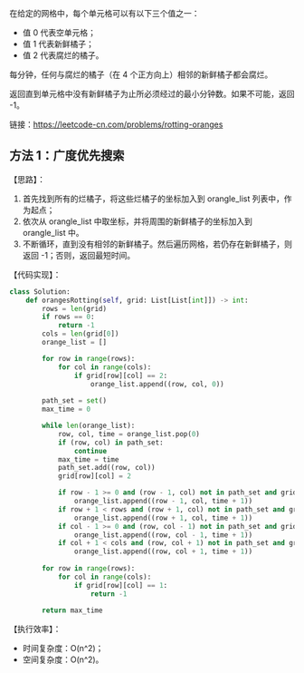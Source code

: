在给定的网格中，每个单元格可以有以下三个值之一：
- 值 0 代表空单元格；
- 值 1 代表新鲜橘子；
- 值 2 代表腐烂的橘子。

每分钟，任何与腐烂的橘子（在 4 个正方向上）相邻的新鲜橘子都会腐烂。

返回直到单元格中没有新鲜橘子为止所必须经过的最小分钟数。如果不可能，返回 -1。

链接：https://leetcode-cn.com/problems/rotting-oranges

## 方法 1：广度优先搜索
【思路】：
1. 首先找到所有的烂橘子，将这些烂橘子的坐标加入到 orangle\_list 列表中，作为起点；
2. 依次从 orangle\_list 中取坐标，并将周围的新鲜橘子的坐标加入到 orangle\_list 中。
3. 不断循环，直到没有相邻的新鲜橘子。然后遍历网格，若仍存在新鲜橘子，则返回 -1；否则，返回最短时间。

【代码实现】：
```python
class Solution:
    def orangesRotting(self, grid: List[List[int]]) -> int:
        rows = len(grid)
        if rows == 0:
            return -1
        cols = len(grid[0])
        orange_list = []

        for row in range(rows):
            for col in range(cols):
                if grid[row][col] == 2:
                    orange_list.append((row, col, 0))
        
        path_set = set()
        max_time = 0

        while len(orange_list):
            row, col, time = orange_list.pop(0)
            if (row, col) in path_set:
                continue
            max_time = time
            path_set.add((row, col))
            grid[row][col] = 2

            if row - 1 >= 0 and (row - 1, col) not in path_set and grid[row - 1][col] == 1:
                orange_list.append((row - 1, col, time + 1))
            if row + 1 < rows and (row + 1, col) not in path_set and grid[row + 1][col] == 1:
                orange_list.append((row + 1, col, time + 1))
            if col - 1 >= 0 and (row, col - 1) not in path_set and grid[row][col - 1] == 1:
                orange_list.append((row, col - 1, time + 1))
            if col + 1 < cols and (row, col + 1) not in path_set and grid[row][col + 1] == 1:
                orange_list.append((row, col + 1, time + 1))
        
        for row in range(rows):
            for col in range(cols):
                if grid[row][col] == 1:
                    return -1
        
        return max_time
```

【执行效率】：
- 时间复杂度：O(n^2)；
- 空间复杂度：O(n^2)。
